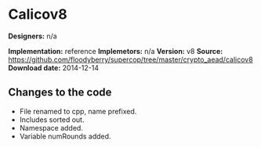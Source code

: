 # Calicov8

**Designers:** n/a

**Implementation:** reference
**Implemetors:** n/a
**Version:** v8
**Source:** https://github.com/floodyberry/supercop/tree/master/crypto_aead/calicov8
**Download date:** 2014-12-14

## Changes to the code

* File renamed to cpp, name prefixed.
* Includes sorted out.
* Namespace added.
* Variable numRounds added.
